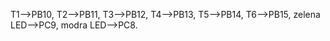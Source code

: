  T1-->PB10, T2-->PB11, T3-->PB12, T4-->PB13, T5-->PB14, T6-->PB15, zelena LED-->PC9, modra LED-->PC8.
